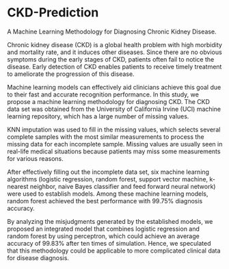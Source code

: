 # CKD-Prediction
A Machine Learning Methodology for Diagnosing Chronic Kidney Disease.

Chronic kidney disease (CKD) is a global health problem with high morbidity and mortality
rate, and it induces other diseases. Since there are no obvious symptoms during the early stages of CKD,
patients often fail to notice the disease. Early detection of CKD enables patients to receive timely treatment
to ameliorate the progression of this disease.

Machine learning models can effectively aid clinicians achieve
this goal due to their fast and accurate recognition performance. In this study, we propose a machine
learning methodology for diagnosing CKD. The CKD data set was obtained from the University of California
Irvine (UCI) machine learning repository, which has a large number of missing values.

KNN imputation was
used to fill in the missing values, which selects several complete samples with the most similar measurements
to process the missing data for each incomplete sample.
Missing values are usually seen in real-life medical
situations because patients may miss some measurements for various reasons.

After effectively filling out
the incomplete data set, six machine learning algorithms (logistic regression, random forest, support vector
machine, k-nearest neighbor, naive Bayes classifier and feed forward neural network) were used to establish
models. Among these machine learning models, random forest achieved the best performance with 99.75%
diagnosis accuracy.

By analyzing the misjudgments generated by the established models, we proposed an
integrated model that combines logistic regression and random forest by using perceptron, which could
achieve an average accuracy of 99.83% after ten times of simulation. Hence, we speculated that this
methodology could be applicable to more complicated clinical data for disease diagnosis.
